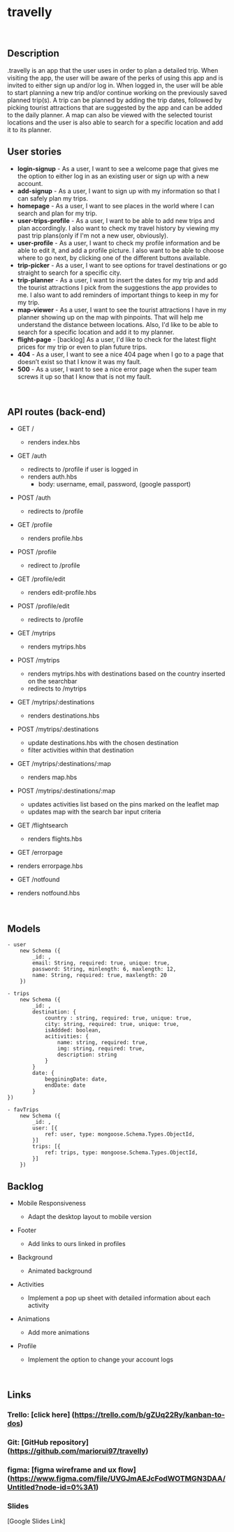 # travelly
<br>

## Description
.travelly is an app that the user uses in order to plan a detailed trip. When visiting the app, the user will be aware of the perks of using this app and is invited to either sign up and/or log in. When logged in, the user will be able to start planning a new trip and/or continue working on the previously saved planned trip(s). A trip can be planned by adding the trip dates, followed by picking tourist attractions that are suggested by the app and can be added to the daily planner. A map can also be viewed with the selected tourist locations and the user is also able to search for a specific location and add it to its planner. 
<br>

## User stories

- **login-signup** - As a user, I want to see a welcome page that gives me the option to either log in as an existing user or sign up with a new account.
- **add-signup** - As a user, I want to sign up with my information so that I can safely plan my trips.
- **homepage** - As a user, I want to see places in the world where I can search and plan for my trip.
- **user-trips-profile** - As a user, I want to be able to add new trips and plan accordingly. I also want to check my travel history by viewing my past trip plans(only if I'm not a new user, obviously).
- **user-profile** - As a user, I want to check my profile information and be able to edit it, and add a profile picture. I also want to be able to choose where to go next, by clicking one of the different buttons available.
- **trip-picker** - As a user, I want to see options for travel destinations or go straight to search for a specific city.
- **trip-planner** - As a user, I want to insert the dates for my trip and add the tourist attractions I pick from the suggestions the app provides to me. I also want to add reminders of important things to keep in my for my trip.
- **map-viewer** - As a user, I want to see the tourist attractions I have in my planner showing up on the map with pinpoints. That will help me understand the distance between locations. Also, I'd like to be able to search for a specific location and add it to my planner.
- **flight-page** - [backlog] As a user, I'd like to check for the latest flight prices for my trip or even to plan future trips.
- **404** - As a user, I want to see a nice 404 page when I go to a page that doesn’t exist so that I know it was my fault.
- **500** - As a user, I want to see a nice error page when the super team screws it up so that I know that is not my fault.

<br>

## API routes (back-end)

- GET / 
  - renders index.hbs

- GET /auth
  - redirects to /profile  if user is logged in
  - renders auth.hbs
      - body: username, email, password, (google passport)

- POST /auth
  - redirects to /profile

- GET /profile
  - renders profile.hbs
  
- POST /profile 
  - redirect to /profile
  
- GET /profile/edit
  - renders edit-profile.hbs
  
- POST /profile/edit
  - redirects to /profile

- GET /mytrips  
  - renders mytrips.hbs

- POST /mytrips
  - renders mytrips.hbs with destinations based on the country inserted on the searchbar
  - redirects to /mytrips 

- GET /mytrips/:destinations
  - renders destinations.hbs

- POST /mytrips/:destinations
  - update destinations.hbs with the chosen destination 
  - filter activities within that destination

- GET /mytrips/:destinations/:map
  - renders map.hbs

- POST /mytrips/:destinations/:map
  - updates activities list based on the pins marked on the leaflet map
  - updates map with the search bar input criteria
  
- GET /flightsearch
  - renders flights.hbs

- GET /errorpage
 - renders errorpage.hbs

- GET /notfound
 - renders notfound.hbs

<br>

## Models
 
    - user 
        new Schema ({
     	    _id: ,
     	    email: String, required: true, unique: true,
            password: String, minlength: 6, maxlength: 12,
     	    name: String, required: true, maxlength: 20
        })
    
    - trips
		new Schema ({
			_id: ,
			destination: {
                country : string, required: true, unique: true,
                city: string, required: true, unique: true,
                isAddded: boolean,
                acitivities: {
                    name: string, required: true,
                    img: string, required: true,
                    description: string                    
                }
            }
            date: {
                begginingDate: date,
                endDate: date
            }            
    })

    - favTrips 
        new Schema ({
     	    _id: ,
            user: [{
     	        ref: user, type: mongoose.Schema.Types.ObjectId,
            }]
            trips: [{
                ref: trips, type: mongoose.Schema.Types.ObjectId,
            }]            
        })
    

## Backlog

 - Mobile Responsiveness
    - Adapt the desktop layout to mobile version 
    
 - Footer
    - Add links to ours linked in profiles
    
 - Background
    - Animated background
    
 - Activities
    - Implement a pop up sheet with detailed information about each activity

 - Animations
    - Add more animations

 - Profile
    - Implement the option to change your account logs
    
<br>

## Links

### Trello: [click here] (https://trello.com/b/gZUq22Ry/kanban-to-dos)

### Git: [GitHub repository] (https://github.com/mariorui97/travelly) 

### figma: [figma wireframe and ux flow] (https://www.figma.com/file/UVGJmAEJcFodWOTMGN3DAA/Untitled?node-id=0%3A1)

### Slides
[Google Slides Link]
